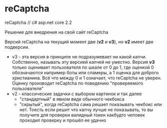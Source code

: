 # reCaptcha
reCaptcha // c# asp.net core 2.2

Решение для внедрения на свой сайт reCaptcha

Версий reCaptcha на текущий момент две (**v2** и **v3**), но **v2** имеет две подверсии.
- v3 - эта версия в принципе не подразумевает ни какой капчи. Собственно, называть эту версией капчей не уместно. Версия **v3** только оценивает пользователя по шкале от 0 до 1, где оценкой 0 обозначаются например боты или спамеры, а 1 оценка для доброго христианина. Всё что между 0 и 1 означает, что reCaptcha не уверен. Оценку производит reCaptcha по поведению "проверяемого пользователя"
- v2 - классические задачки с выбором картинок и так далее
    - "стандартный" в явном виде обычного чекбокса
	- "скрытый", когда reCaptcha сама решает показывать чекбокс или нет. Тоесть если решит что капчу лучше не показывать, то вы получите для проверки валидный токен какбудто человек проходил проверку и прошёл ее удачно